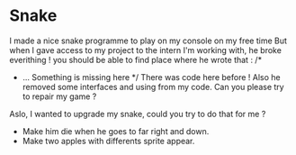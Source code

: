 # Snake
I made a nice snake programme to play on my console on my free time 
But when I gave access to my project to the intern I'm working with, he broke everithing !
you should be able to find place where he wrote that : 
/*
* ... Something is missing here 
*/
There was code here before ! 
Also he removed some interfaces and using from my code. 
Can you please try to repair my game ? 

Aslo, I wanted to upgrade my snake, could you try to do that for me ? 

- Make him die when he goes to far right and down. 
- Make two apples with differents sprite appear. 

